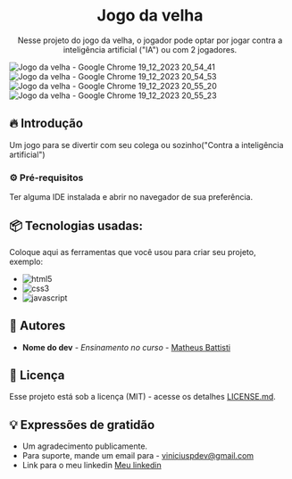 <h1 align="center">Jogo da velha</h1>

<p align="center">Nesse projeto do jogo da velha, o jogador pode optar por jogar contra a inteligência artificial ("IA") ou com 2 jogadores.</p>

![Jogo da velha - Google Chrome 19_12_2023 20_54_41](https://github.com/MarcosDEVinicius/projeto-jogo-da-velha/assets/121734930/13d1254b-32fb-4c2f-9030-713be09c555c)![Jogo da velha - Google Chrome 19_12_2023 20_54_53](https://github.com/MarcosDEVinicius/projeto-jogo-da-velha/assets/121734930/33f69119-33aa-472c-9b90-fc0bc0a1beb3)![Jogo da velha - Google Chrome 19_12_2023 20_55_20](https://github.com/MarcosDEVinicius/projeto-jogo-da-velha/assets/121734930/5320d0ff-3e1e-453d-8fda-e217012312bb)![Jogo da velha - Google Chrome 19_12_2023 20_55_23](https://github.com/MarcosDEVinicius/projeto-jogo-da-velha/assets/121734930/107c6125-4b0c-4997-a478-6cc5e487e993)

## 🔥 Introdução

Um jogo para se divertir com seu colega ou sozinho("Contra a inteligência artificial")

### ⚙️ Pré-requisitos

Ter alguma IDE instalada e abrir no navegador de sua preferência.

## 📦 Tecnologias usadas:

Coloque aqui as ferramentas que você usou para criar seu projeto, exemplo:

* ![html5](https://img.shields.io/badge/HTML5-E34F26?style=for-the-badge&logo=html5&logoColor=white)
* ![css3](https://img.shields.io/badge/CSS3-1572B6?style=for-the-badge&logo=css3&logoColor=white)
* ![javascript](https://img.shields.io/badge/JavaScript-F7DF1E?style=for-the-badge&logo=javascript&logoColor=black)

## 👷 Autores

* **Nome do dev** - *Ensinamento no curso* - [Matheus Battisti](https://github.com/matheusbattisti)
  
 ## :memo: Licença

Esse projeto está sob a licença (MIT) - acesse os detalhes [LICENSE.md](https://pt.wikipedia.org/wiki/Licen%C3%A7a_MIT).

## 💡 Expressões de gratidão

* Um agradecimento publicamente.
* Para suporte, mande um email para - viniciuspdev@gmail.com
* Link para o meu linkedin [Meu linkedin](https://www.linkedin.com/in/marcosviniciuspp/)
